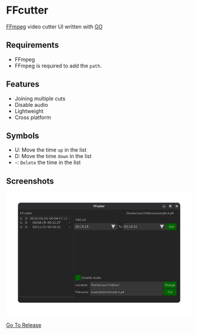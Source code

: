 # FFcutter

[FFmpeg](https://ffmpeg.org) video cutter UI written with [GO](https://go.dev)

## Requirements

- FFmpeg
- FFmpeg is required to add the `path`.

## Features

- Joining multiple cuts
- Disable audio
- Lightweight
- Cross platform

## Symbols

- U: Move the time `up` in the list
- D: Move the time `down` in the list
- -: `Delete` the time in the list

## Screenshots

![App](https://github.com/sunaipa5/ffcutter/blob/main/screenshots/app.png?raw=true)

[Go To Release](https://github.com/sunaipa5/ffcutter/releases)
